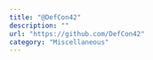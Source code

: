 ```yaml
---
title: "@DefCon42"
description: ""
url: "https://github.com/DefCon42"
category: "Miscellaneous"
---
```

